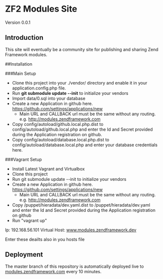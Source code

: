 # ZF2 Modules Site
Version 0.0.1

## Introduction

This site will eventually be a community site for publishing and sharing Zend Framework modules.

##Installation

###Main Setup

 * Clone this project into your ./vendor/ directory and enable it in your application.config.php file.
 * Run **git submodule update --init** to initialize your vendors
 * Import data/0.sql into your database
 * Create a new Application in github here. https://github.com/settings/applications/new
    * Main URL and CALLBACK url must be the same without any routing. e.g. http://modules.zendframework.com
 * Copy config/autoload/github.local.php.dist to config/autoload/github.local.php and enter the Id and Secret provided during the Application registration on github.
 * Copy config/autoload/database.local.php.dist to config/autoload/database.local.php and enter your database credentials here.

###Vagrant Setup
 * Install Latest Vagrant and Virtualbox
 * Clone this project
 * Run git submodule update --init to initialize your vendors
 * Create a new Application in github here. https://github.com/settings/applications/new
 	 * Main URL and CALLBACK url must be the same without any routing. e.g. http://modules.zendframework.com
 * Copy /puppet/hieradata/dev.yaml.dist to /puppet/hieradata/dev.yaml and enter the Id and Secret provided during the Application registration on github
 * Run "vagrant up"

 Ip: 192.168.56.101
 Virtual Host: www.modules.zendframework.dev

 Enter these deailts also in you hosts file

## Deployment

The master branch of this repository is automatically deployed live to
[modules.zendframework.com](http://modules.zendframework.com/) every 10
minutes.
